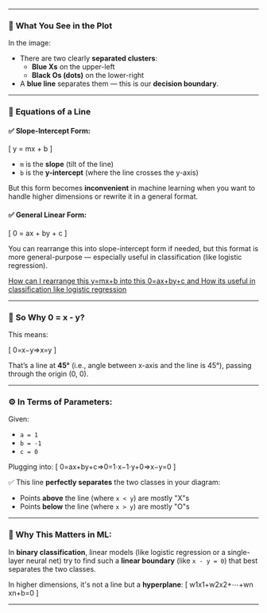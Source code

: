 
---

### 🔷 **What You See in the Plot**
In the image:

- There are two clearly **separated clusters**:
  - **Blue Xs** on the upper-left
  - **Black Os (dots)** on the lower-right
- A **blue line** separates them — this is our **decision boundary**.

---

### 🧮 **Equations of a Line**

#### ✅ Slope-Intercept Form:
\[
y = mx + b
\]
- `m` is the **slope** (tilt of the line)
- `b` is the **y-intercept** (where the line crosses the y-axis)

But this form becomes **inconvenient** in machine learning when you want to handle higher dimensions or rewrite it in a general format.

#### ✅ General Linear Form:
\[
0 = ax + by + c
\]

You can rearrange this into slope-intercept form if needed, but this format is more general-purpose — especially useful in classification (like logistic regression). <br>

[How can I rearrange this y=mx+b into this 0=ax+by+c and How its useful in classification like logistic regression](explaiantion_docs_for_extra_docs/line_eqution_generalform_explaianation_and_how_its_helpful_in_classification_logistic_regression.md)

---

### 📐 **So Why 0 = x - y?**

This means:

\[
0=x−y⇒x=y
\]

That’s a line at **45°** (i.e., angle between x-axis and the line is 45°), passing through the origin (0, 0).

---

### ⚙️ In Terms of Parameters:

Given:
- `a = 1`
- `b = -1`
- `c = 0`

Plugging into:
\[
0=ax+by+c⇒0=1⋅x−1⋅y+0⇒x−y=0
\]

✅ This line **perfectly separates** the two classes in your diagram:
- Points **above** the line (where `x < y`) are mostly "X"s
- Points **below** the line (where `x > y`) are mostly "O"s

---

### 🚀 Why This Matters in ML:
In **binary classification**, linear models (like logistic regression or a single-layer neural net) try to find such a **linear boundary** (like `x - y = 0`) that best separates the two classes.

In higher dimensions, it's not a line but a **hyperplane**:
\[
w1​x1​+w2​x2​+⋯+wn​xn​+b=0
\]

---


